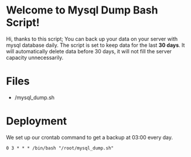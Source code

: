 # Welcome to Mysql Dump Bash Script!

Hi, thanks to this script; You can back up your data on your server with mysql database daily. The script is set to keep data for the last **30 days**. It will automatically delete data before 30 days, it will not fill the server capacity unnecessarily.


# Files
- /mysql_dump.sh

# Deployment
We set up our crontab command to get a backup at 03:00 every day.

	0 3 * * * /bin/bash "/root/mysql_dump.sh"
